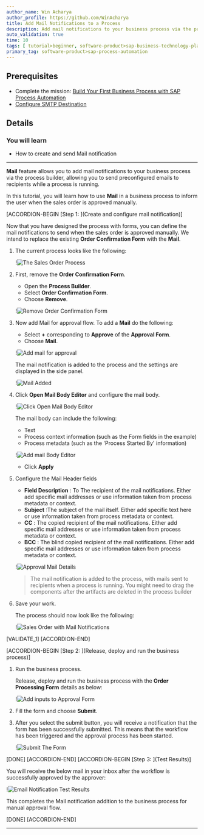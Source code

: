```yaml
---
author_name: Win Acharya
author_profile: https://github.com/WinAcharya
title: Add Mail Notifications to a Process
description: Add mail notifications to your business process via the process builder
auto_validation: true
time: 10
tags: [ tutorial>beginner, software-product>sap-business-technology-platform, tutorial>free-tier ]
primary_tag: software-product>sap-process-automation
---
```


## Prerequisites
 - Complete the mission: [Build Your First Business Process with SAP Process Automation](mission.sap-process-automation)
 - [Configure SMTP Destination](https://help.sap.com/docs/PROCESS_AUTOMATION/a331c4ef0a9d48a89c779fd449c022e7/4f2d36db614241c9850b9ec80f9e0c1b.html)

## Details
### You will learn
 - How to create and send Mail notification

---
**Mail** feature allows you to add mail notifications to your business process via the process builder, allowing you to send preconfigured emails to recipients while a process is running.

In this tutorial, you will learn how to use **Mail** in a business process to inform the user when the sales order is approved manually.

[ACCORDION-BEGIN [Step 1: ](Create and configure mail notification)]

Now that you have designed the process with forms, you can define the mail notifications to send when the sales order is approved manually. We intend to replace the existing **Order Confirmation Form** with the **Mail**.

1. The current process looks like the following:

    !![The Sales Order Process](Current-Process.png)

2. First, remove the  **Order Confirmation Form**.

    - Open the **Process Builder**.
    - Select **Order Confirmation Form**.
    - Choose **Remove**.

    !![Remove Order Confirmation Form](Remove-Order-Confirmation.png)

3. Now add Mail for approval flow. To add a **Mail** do the following:

    - Select **+** corresponding to **Approve** of the **Approval Form**.
    - Choose **Mail**.

    !![Add mail for approval](Add-Mail-for-Approval.png)

    The mail notification is added to the process and the settings are displayed in the side panel.

    !![Mail Added](Mail-Added.png)

4. Click **Open Mail Body Editor** and configure the mail body.

    !![Click Open Mail Body Editor](Click-Open-Mail-Body-Editor.png)

    The mail body can include the following:

    - Text
    - Process context information (such as the Form fields in the example)
    - Process metadata (such as the 'Process Started By' information)

    !![Add mail Body Editor](Mail-Body-Editor-Approval-Email.png)

    - Click **Apply**

5. Configure the Mail Header fields

    - **Field	Description** : To	The recipient of the mail notifications. Either add specific mail addresses or use  information taken from process metadata or context.
    - **Subject** :The subject of the mail itself. Either add specific text here or use information taken from process metadata or context.
    - **CC**	: The copied recipient of the mail notifications. Either add specific mail addresses or use information taken from process metadata or context.
    - **BCC** : The blind copied recipient of the mail notifications. Either add specific mail addresses or use information taken from process metadata or context.

    !![Approval Mail Details](Approval-Mail-Details.png)

    > The mail notification is added to the process, with mails sent to recipients when a process is running. You might need to drag the components after the artifacts are deleted in the process builder

6. Save your work.

    The process should now look like the following:

    !![Sales Order with Mail Notifications](Final-Outcome.png)



[VALIDATE_1]
[ACCORDION-END]

[ACCORDION-BEGIN [Step 2: ](Release, deploy and run the business process)]

1. Run the business process.

    Release, deploy and run the business process with the **Order Processing Form** details as below:

    !![Add inputs to Approval Form](Order-Approval-Request-Form.png)

2. Fill the form and choose **Submit**.

3. After you select the submit button, you will receive a notification that the form has been successfully submitted. This means that the workflow has been triggered and the approval process has been started.

    !![Submit The Form](Submit-New.png)

[DONE]
[ACCORDION-END]
[ACCORDION-BEGIN [Step 3: ](Test Results)]

  You will receive the below mail in your inbox after the workflow is successfully approved by the approver:

  !![Email Notification Test Results](Email-Notification-Test-Results.png)

  This completes the Mail notification addition to the business process for manual approval flow.

[DONE]
[ACCORDION-END]

---

